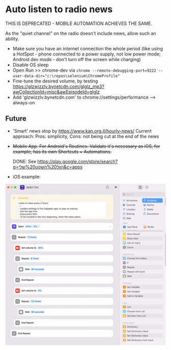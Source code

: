 # Auto listen to radio news #

THIS IS DEPRECATED - MOBILE AUTOMATION ACHIEVES THE SAME.

As the "quiet channel" on the radio doesn't include news, allow such an ability.

- Make sure you have an internet connection the whole period (like using a HotSpot - phone connected to a power supply, not low power mode; Android dev mode - don't turn off the screen while charging)
- Disable OS sleep
- Open Run >> chrome-dev via `chrome --remote-debugging-port=9222 --user-data-dir="c:\repos\selenium\ChromeProfile"`
- Fine-tune the desired volume, by testing https://glzwizzlv.bynetcdn.com/glglz_mp3?awCollectionId=misc&awEpisodeId=glglz
- Add 'glzwizzlv.bynetcdn.com' to chrome://settings/performance --> always-on

## Future ##

- 'Smart' news stop by https://www.kan.org.il/hourly-news/
Current approach: Pros: simplicity, Cons: not being cut at the end of the news

- ~~Mobile App. For Android's Routines. Validate it's necessary as iOS, for example, has its own Shortcuts + Automations.~~

    DONE: See https://play.google.com/store/search?q=הגל%20השקט%20שלי&c=apps

- iOS example:

![iOS shortcut](ios-shortcut.jpg)